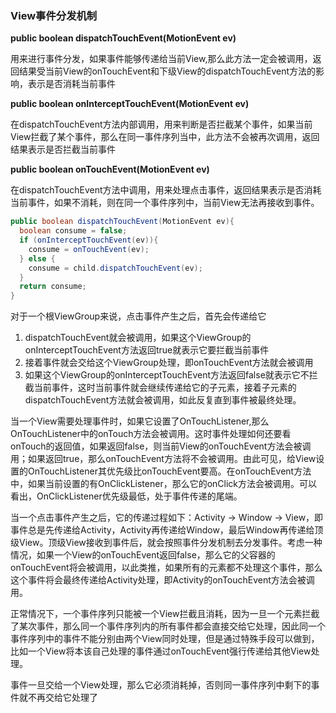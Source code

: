 ### View事件分发机制

**public boolean dispatchTouchEvent(MotionEvent ev)**

用来进行事件分发，如果事件能够传递给当前View,那么此方法一定会被调用，返回结果受当前View的onTouchEvent和下级View的dispatchTouchEvent方法的影响，表示是否消耗当前事件

**public boolean onInterceptTouchEvent(MotionEvent ev)**

在dispatchTouchEvent方法内部调用，用来判断是否拦截某个事件，如果当前View拦截了某个事件，那么在同一事件序列当中，此方法不会被再次调用，返回结果表示是否拦截当前事件

**public boolean onTouchEvent(MotionEvent ev)**

在dispatchTouchEvent方法中调用，用来处理点击事件，返回结果表示是否消耗当前事件，如果不消耗，则在同一个事件序列中，当前View无法再接收到事件。

```java
public boolean dispatchTouchEvent(MotionEvent ev){
  boolean consume = false;
  if (onInterceptTouchEvent(ev)){
    consume = onTouchEvent(ev);
  } else {
    consume = child.dispatchTouchEvent(ev);
  }
  return consume;
}
```

对于一个根ViewGroup来说，点击事件产生之后，首先会传递给它

1. dispatchTouchEvent就会被调用，如果这个ViewGroup的onInterceptTouchEvent方法返回true就表示它要拦截当前事件
2. 接着事件就会交给这个ViewGroup处理，即onTouchEvent方法就会被调用
3. 如果这个ViewGroup的onInterceptTouchEvent方法返回false就表示它不拦截当前事件，这时当前事件就会继续传递给它的子元素，接着子元素的dispatchTouchEvent方法就会被调用，如此反复直到事件被最终处理。

当一个View需要处理事件时，如果它设置了OnTouchListener,那么OnTouchListener中的onTouch方法会被调用。这时事件处理如何还要看onTouch的返回值，如果返回false，则当前View的onTouchEvent方法会被调用；如果返回true，那么onTouchEvent方法将不会被调用。由此可见，给View设置的OnTouchListener其优先级比onTouchEvent要高。在onTouchEvent方法中，如果当前设置的有OnClickListener，那么它的onClick方法会被调用。可以看出，OnClickListener优先级最低，处于事件传递的尾端。

当一个点击事件产生之后，它的传递过程如下：Activity -> Window -> View，即事件总是先传递给Activity，Activity再传递给Window，最后Window再传递给顶级View。顶级View接收到事件后，就会按照事件分发机制去分发事件。考虑一种情况，如果一个View的onTouchEvent返回false，那么它的父容器的onTouchEvent将会被调用，以此类推，如果所有的元素都不处理这个事件，那么这个事件将会最终传递给Activity处理，即Activity的onTouchEvent方法会被调用。

正常情况下，一个事件序列只能被一个View拦截且消耗，因为一旦一个元素拦截了某次事件，那么同一个事件序列内的所有事件都会直接交给它处理，因此同一个事件序列中的事件不能分别由两个View同时处理，但是通过特殊手段可以做到，比如一个View将本该自己处理的事件通过onTouchEvent强行传递给其他View处理。

事件一旦交给一个View处理，那么它必须消耗掉，否则同一事件序列中剩下的事件就不再交给它处理了













